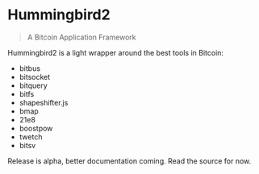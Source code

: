 # Hummingbird2

> A Bitcoin Application Framework

Hummingbird2 is a light wrapper around the best tools in Bitcoin:

* bitbus
* bitsocket
* bitquery
* bitfs
* shapeshifter.js
* bmap
* 21e8
* boostpow
* twetch
* bitsv



Release is alpha, better documentation coming. Read the source for now.

